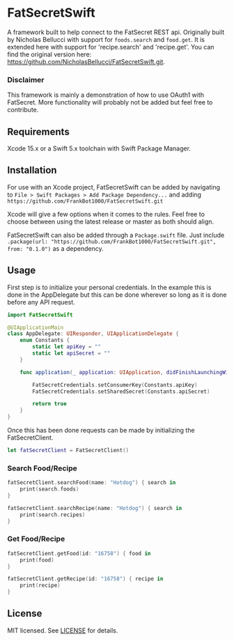 # FatSecretSwift
A framework built to help connect to the FatSecret REST api. Originally built by Nicholas Bellucci with support for `foods.search` and `food.get`. It is extended here with support for 'recipe.search' and 'recipe.get'. You can find the original version here: https://github.com/NicholasBellucci/FatSecretSwift.git.

### Disclaimer

This framework is mainly a demonstration of how to use OAuth1 with FatSecret. More functionality will probably not be added but feel free to contribute.

## Requirements
Xcode 15.x or a Swift 5.x toolchain with Swift Package Manager.

## Installation

For use with an Xcode project, FatSecretSwift can be added by navigating to `File > Swift Packages > Add Package Dependency...` and adding `https://github.com/FrankBot1000/FatSecretSwift.git`

Xcode will give a few options when it comes to the rules. Feel free to choose between using the latest release or master as both should align.

FatSecretSwift can also be added through a `Package.swift` file. Just include `.package(url: "https://github.com/FrankBot1000/FatSecretSwift.git", from: "0.1.0")` as a dependency.


## Usage

First step is to initialize your personal credentials. In the example this is done in the AppDelegate but this can be done wherever so long as it is done before any API request.

``` swift
import FatSecretSwift

@UIApplicationMain
class AppDelegate: UIResponder, UIApplicationDelegate {
    enum Constants {
        static let apiKey = ""
        static let apiSecret = ""
    }

    func application(_ application: UIApplication, didFinishLaunchingWithOptions launchOptions: [UIApplication.LaunchOptionsKey: Any]?) -> Bool {

        FatSecretCredentials.setConsumerKey(Constants.apiKey)
        FatSecretCredentials.setSharedSecret(Constants.apiSecret)

        return true
    }
}
```

Once this has been done requests can be made by initializing the FatSecretClient.

``` Swift
let fatSecretClient = FatSecretClient()
```

### Search Food/Recipe

``` Swift
fatSecretClient.searchFood(name: "Hotdog") { search in
    print(search.foods)
}
```

``` Swift
fatSecretClient.searchRecipe(name: "Hotdog") { search in
    print(search.recipes)
}
```

### Get Food/Recipe

``` Swift
fatSecretClient.getFood(id: "16758") { food in
    print(food)
}
```

``` Swift
fatSecretClient.getRecipe(id: "16758") { recipe in
    print(recipe)
}
```

## License

MIT licensed. See [LICENSE](LICENSE) for details.
